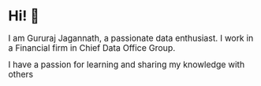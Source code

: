 <h1>
Hi! 👋
</h1>
<big>I am Gururaj Jagannath, a passionate data enthusiast. I work in a Financial firm in Chief Data Office Group.
  
  I have a passion for learning and sharing my knowledge with others </big>
